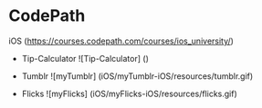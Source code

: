 # CodePath
iOS (https://courses.codepath.com/courses/ios_university/)
- Tip-Calculator
![Tip-Calculator] ()

- Tumblr
![myTumblr] (iOS/myTumblr-iOS/resources/tumblr.gif)

- Flicks
![myFlicks] (iOS/myFlicks-iOS/resources/flicks.gif)


